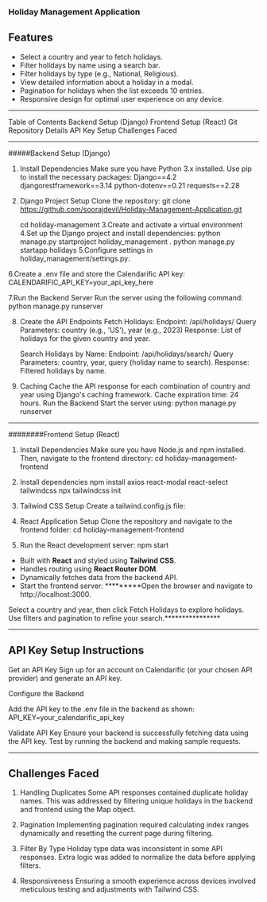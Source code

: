 ###  Holiday Management Application


 ## Features

- Select a country and year to fetch holidays.
- Filter holidays by name using a search bar.
- Filter holidays by type (e.g., National, Religious).
- View detailed information about a holiday in a modal.
- Pagination for holidays when the list exceeds 10 entries.
- Responsive design for optimal user experience on any device.
******************************************************************
Table of Contents
Backend Setup (Django)
Frontend Setup (React)
Git Repository Details
API Key Setup
Challenges Faced
***********************************************************************

#####Backend Setup (Django)


1. Install Dependencies
Make sure you have Python 3.x installed. Use pip to install the necessary packages:
      Django==4.2
      djangorestframework==3.14
      python-dotenv==0.21
      requests==2.28
2. Django Project Setup
Clone the repository:
    git clone https://github.com/soorajdevil/Holiday-Management-Application.git

    cd holiday-management
3.Create and activate a virtual environment
4.Set up the Django project and install dependencies:
  python manage.py startproject holiday_management .
  python manage.py startapp holidays
5.Configure settings in holiday_management/settings.py:

6.Create a .env file and store the Calendarific API key:
        CALENDARIFIC_API_KEY=your_api_key_here

7.Run the Backend Server
Run the server using the following command:
      python manage.py runserver

8. Create the API Endpoints
        Fetch Holidays:
        Endpoint: /api/holidays/
        Query Parameters: country (e.g., 'US'), year (e.g., 2023)
        Response: List of holidays for the given country and year.
   
    Search Holidays by Name:
    Endpoint: /api/holidays/search/
    Query Parameters: country, year, query (holiday name to search).
    Response: Filtered holidays by name.
9. Caching
        Cache the API response for each combination of country and year using Django's caching framework. Cache expiration time: 24 hours.
Run the Backend
Start the server using:
        python manage.py runserver
*****************************************************************
########Frontend Setup (React)


1. Install Dependencies
          Make sure you have Node.js and npm installed. Then, navigate to the frontend directory:
              cd holiday-management-frontend
2. Install dependencies
      npm install axios react-modal react-select tailwindcss
      npx tailwindcss init

2. Tailwind CSS Setup
Create a tailwind.config.js file:

 3. React Application Setup
Clone the repository and navigate to the frontend folder:
    cd holiday-management-frontend

4. Run the React development server:
        npm start
- Built with **React** and styled using **Tailwind CSS**.
- Handles routing using **React Router DOM**.
- Dynamically fetches data from the backend API.
- Start the frontend server:
*********Open the browser and navigate to http://localhost:3000.

Select a country and year, then click Fetch Holidays to explore holidays. Use filters and pagination to refine your search.****************
***********************************************************************************************************************************************

## API Key Setup Instructions

Get an API Key
Sign up for an account on Calendarific (or your chosen API provider) and generate an API key.

Configure the Backend

Add the API key to the .env file in the backend as shown:
    API_KEY=your_calendarific_api_key

Validate API Key
    Ensure your backend is successfully fetching data using the API key. Test by running the backend and making sample requests.

*************************************************************************************************************************************

## Challenges Faced

  1. Handling Duplicates
    Some API responses contained duplicate holiday names. This was addressed by filtering unique holidays in the backend and frontend using the Map object.
  
  2. Pagination
    Implementing pagination required calculating index ranges dynamically and resetting the current page during filtering.
  
  3. Filter By Type
    Holiday type data was inconsistent in some API responses. Extra logic was added to normalize the data before applying filters.
  
  4. Responsiveness
    Ensuring a smooth experience across devices involved meticulous testing and adjustments with Tailwind CSS.



